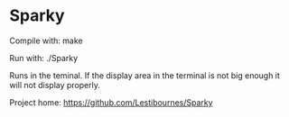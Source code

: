 # Sparky

Compile with:
make

Run with:
./Sparky

Runs in the teminal. If the display area in the terminal is not big enough it will not display properly.

Project home:
https://github.com/Lestibournes/Sparky
